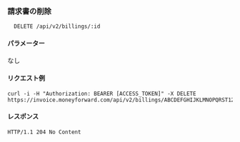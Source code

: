### 請求書の削除
```
  DELETE /api/v2/billings/:id
```

#### パラメーター
なし

#### リクエスト例
```
curl -i -H "Authorization: BEARER [ACCESS_TOKEN]" -X DELETE https://invoice.moneyforward.com/api/v2/billings/ABCDEFGHIJKLMNOPQRST123
```

#### レスポンス
```
HTTP/1.1 204 No Content
```
